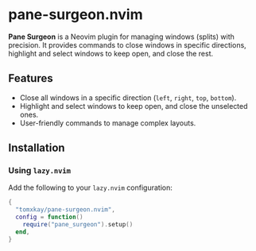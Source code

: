 # pane-surgeon.nvim

**Pane Surgeon** is a Neovim plugin for managing windows (splits) with precision. It provides commands to close windows in specific directions, highlight and select windows to keep open, and close the rest.

## Features

- Close all windows in a specific direction (`left`, `right`, `top`, `bottom`).
- Highlight and select windows to keep open, and close the unselected ones.
- User-friendly commands to manage complex layouts.

## Installation

### Using `lazy.nvim`

Add the following to your `lazy.nvim` configuration:

```lua
{
  "tomxkay/pane-surgeon.nvim",
  config = function()
    require("pane_surgeon").setup()
  end,
}
```
